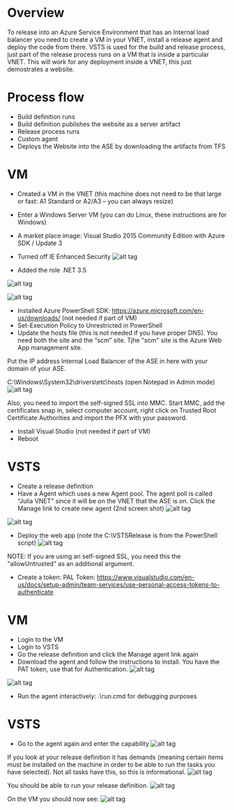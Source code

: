 
# Overview
To release into an Azure Service Environment that has an Internal load balancer you need to create a VM in your VNET, install a release agent and deploy the code from there.  VSTS is used for the build and release process, just part of the release process runs on a VM that is inside a particular VNET.
This will work for any deployment inside a VNET, this just demostrates a website.

# Process flow
- Build definition runs
- Build definition publishes the website as a server artifact
- Release process runs
- Custom agent
- Deploys the Website into the ASE by downloading the artifacts from TFS
 
# VM
- Created a VM in the VNET (this machine does not need to be that large or fast: A1 Standard or A2/A3 – you can always resize)
- Enter a Windows Server VM (you can do Linux, these instructions are for Windows)
- A market place image: Visual Studio 2015 Community Edition with Azure SDK / Update 3
- Turned off IE Enhanced Security
![alt tag](https://raw.githubusercontent.com/AdamPaternostro/Azure-Deploy-VSTS-On-VNET-App-Service-Environment/master/TurnOffIE.jpg)

- Added the role .NET 3.5

![alt tag](https://raw.githubusercontent.com/AdamPaternostro/Azure-Deploy-VSTS-On-VNET-App-Service-Environment/master/TurnOnNET35.jpg)

![alt tag](https://raw.githubusercontent.com/AdamPaternostro/Azure-Deploy-VSTS-On-VNET-App-Service-Environment/master/TurnOnAppServer.jpg)

- Installed Azure PowerShell SDK: https://azure.microsoft.com/en-us/downloads/  (not needed if part of VM)
- Set-Execution Policy to Unrestricted in PowerShell
- Update the hosts file (this is not needed if you have proper DNS).  You need both the site and the “scm” site.  Tjhe "scm" site is the Azure Web App management site.

Put the IP address Internal Load Balancer of the ASE in here with your domain of your ASE.

C:\Windows\System32\drivers\etc\hosts (open Notepad in Admin mode)
![alt tag](https://raw.githubusercontent.com/AdamPaternostro/Azure-Deploy-VSTS-On-VNET-App-Service-Environment/master/DNSEntries.jpg)

 
Also, you need to import the self-signed SSL into MMC.  Start MMC, add the certificates snap in, select computer account, right click on Trusted Root Certificate Authorities and import the PFX with your password.
- Install Visual Studio  (not needed if part of VM)
- Reboot

# VSTS
- Create a release definition
- Have a Agent which uses a new Agent pool.  The agent poll is called “Julia VNET” since it will be on the VNET that the ASE is on.
Click the Manage link to create new agent (2nd screen shot)
![alt tag](https://raw.githubusercontent.com/AdamPaternostro/Azure-Deploy-VSTS-On-VNET-App-Service-Environment/master/NewAgent.jpg)

![alt tag](https://raw.githubusercontent.com/AdamPaternostro/Azure-Deploy-VSTS-On-VNET-App-Service-Environment/master/RunOnAgent.png)
 
- Deploy the web app (note the C:\VSTSRelease is from the PowerShell script)
![alt tag](https://raw.githubusercontent.com/AdamPaternostro/Azure-Deploy-VSTS-On-VNET-App-Service-Environment/master/DeployAzureAppService.png)

NOTE: If you are using an self-signed SSL, you need this the "allowUntrusted" as an additional argument.
 
- Create a token: PAL Token: https://www.visualstudio.com/en-us/docs/setup-admin/team-services/use-personal-access-tokens-to-authenticate
 
# VM
- Login to the VM
- Login to VSTS
- Go the release definition and click the Manage agent link again
- Download the agent and follow the instructions to install.  You have the PAT token, use that for Authentication.
![alt tag](https://raw.githubusercontent.com/AdamPaternostro/Azure-Deploy-VSTS-On-VNET-App-Service-Environment/master/DownloadAgent.jpg)

![alt tag](https://raw.githubusercontent.com/AdamPaternostro/Azure-Deploy-VSTS-On-VNET-App-Service-Environment/master/ConfigureAgent.jpg)

- Run the agent interactively:  .\run.cmd for debugging purposes
 
# VSTS
- Go to the agent again and enter the capability
![alt tag](https://raw.githubusercontent.com/AdamPaternostro/Azure-Deploy-VSTS-On-VNET-App-Service-Environment/master/Capabilites.jpg)
 
If you look at your release definition it has demands (meaning certain items must be installed on the machine in order to be able to run the tasks you have selected).  Not all tasks have this, so this is informational.
![alt tag](https://raw.githubusercontent.com/AdamPaternostro/Azure-Deploy-VSTS-On-VNET-App-Service-Environment/master/RunOnAgentQueue.jpg)
 
You should be able to run your release definition.
![alt tag](https://raw.githubusercontent.com/AdamPaternostro/Azure-Deploy-VSTS-On-VNET-App-Service-Environment/master/PowerShellOutput.jpg)
 
On the VM you should now see:
![alt tag](https://raw.githubusercontent.com/AdamPaternostro/Azure-Deploy-VSTS-On-VNET-App-Service-Environment/master/Website.jpg)
 
